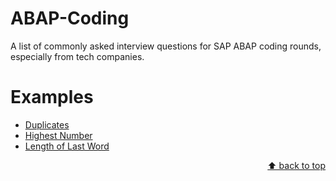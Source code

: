 # ABAP-Coding
A list of commonly asked interview questions for SAP ABAP coding rounds, especially from tech companies.
<a name="top"></a>

# Examples
 - [Duplicates](https://github.com/Leena0290/ABAP-Coding/blob/main/Duplicates.abap)
 - [Highest Number](https://github.com/Leena0290/ABAP-Coding/blob/main/Highest%20Number.abap)
 - [Length of Last Word](https://github.com/Leena0290/ABAP-Coding/blob/main/LengthofLastWord.abap)
 
<p align="right"><a href="#top">⬆️ back to top</a></p>
